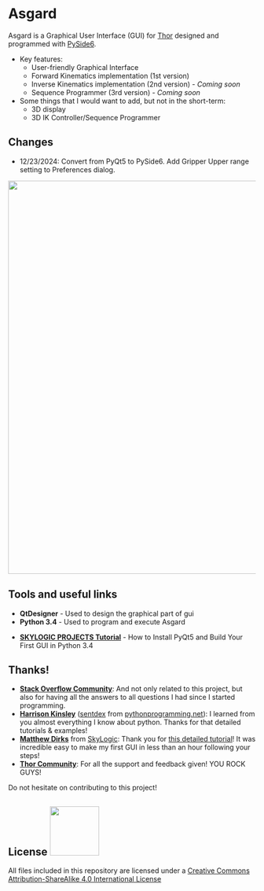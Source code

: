 # Asgard

Asgard is a Graphical User Interface (GUI) for [Thor](https://github.com/AngelLM/Thor) designed and programmed with [PySide6](https://pypi.org/project/PySide6/).

* Key features:
  *  User-friendly Graphical Interface
  *  Forward Kinematics implementation (1st version)
  *  Inverse Kinematics implementation (2nd version) - *Coming soon*
  *  Sequence Programmer (3rd version) - *Coming soon*
* Some things that I would want to add, but not in the short-term:
  * 3D display
  * 3D IK Controller/Sequence Programmer

## Changes

* 12/23/2024: Convert from PyQt5 to PySide6. Add Gripper Upper range setting to Preferences dialog.

<img src="doc/AsgardGUI.png" width="800">

## Tools and useful links

* **QtDesigner** - Used to design the graphical part of gui
* **Python 3.4** - Used to program and execute Asgard
+ **[SKYLOGIC PROJECTS Tutorial](http://projects.skylogic.ca/blog/how-to-install-pyqt5-and-build-your-first-gui-in-python-3-4/)** - How to Install PyQt5 and Build Your First GUI in Python 3.4

## Thanks!

* **[Stack Overflow Community](https://stackoverflow.com/)**: And not only related to this project, but also for having all the answers to all questions I had since I started programming.
* **[Harrison Kinsley](https://twitter.com/Sentdex)** ([sentdex](https://www.youtube.com/user/sentdex) from [pythonprogramming.net](https://pythonprogramming.net)): I learned from you almost everything I know about python. Thanks for that detailed tutorials & examples!
* **[Matthew Dirks](https://github.com/skylogic004)** from [SkyLogic](http://projects.skylogic.ca): Thank you for [this detailed tutorial](http://projects.skylogic.ca/blog/how-to-install-pyqt5-and-build-your-first-gui-in-python-3-4/)! It was incredible easy to make my first GUI in less than an hour following your steps!
* **[Thor Community](https://groups.google.com/forum/#!forum/thor-opensource-3d-printable-robotic-arm)**: For all the support and feedback given! YOU ROCK GUYS!

Do not hesitate on contributing to this project!

## License <img src="doc/By-sa.png" width="100">

All files included in this repository are licensed under a [Creative Commons Attribution-ShareAlike 4.0 International License](http://creativecommons.org/licenses/by-sa/4.0/)

